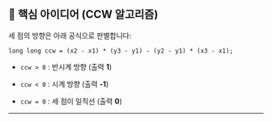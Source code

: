 ## 📐 핵심 아이디어 (CCW 알고리즘)

세 점의 방향은 아래 공식으로 판별합니다:

`long long ccw = (x2 - x1) * (y3 - y1) - (y2 - y1) * (x3 - x1);`

- `ccw > 0` : 반시계 방향 (출력 **1**)
    
- `ccw < 0` : 시계 방향 (출력 **-1**)
    
- `ccw = 0` : 세 점이 일직선 (출력 **0**)
    

---
